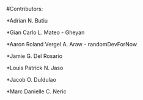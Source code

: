 #Contributors:

*Adrian N. Butiu

*Gian Carlo L. Mateo -  Gheyan 

*Aaron Roland Vergel A. Araw - randomDevForNow

*Jamie G. Del Rosario

*Louis Patrick N. Jaso

*Jacob O. Duldulao

*Marc Danielle C. Neric
